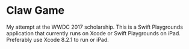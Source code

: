 # Claw Game
My attempt at the WWDC 2017 scholarship.
This is a Swift Playgrounds application that currently runs on Xcode or Swift Playgrounds on iPad.
Preferably use Xcode 8.2.1 to run or iPad.
